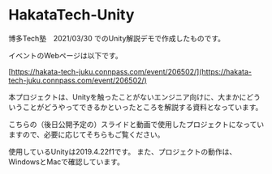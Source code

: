 # HakataTech-Unity

博多Tech塾　2021/03/30  でのUnity解説デモで作成したものです。

イベントのWebページは以下です。

[https://hakata-tech-juku.connpass.com/event/206502/](https://hakata-tech-juku.connpass.com/event/206502/)

本プロジェクトは、Unityを触ったことがないエンジニア向けに、大まかにどういうことがどうやってできるかといったところを解説する資料となっています。

こちらの（後日公開予定の）スライドと動画で使用したプロジェクトになっていますので、必要に応じてそちらもご覧ください。

使用しているUnityは2019.4.22f1です。
また、プロジェクトの動作は、WindowsとMacで確認しています。



